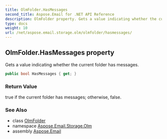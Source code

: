 ```yaml
---
title: OlmFolder.HasMessages
second_title: Aspose.Email for .NET API Reference
description: OlmFolder property. Gets a value indicating whether the current folder has messages
type: docs
weight: 10
url: /net/aspose.email.storage.olm/olmfolder/hasmessages/
---
```

## OlmFolder.HasMessages property

Gets a value indicating whether the current folder has messages.

```csharp
public bool HasMessages { get; }
```

### Return Value

true if the current folder has messages; otherwise, false.

### See Also

* class [OlmFolder](../)
* namespace [Aspose.Email.Storage.Olm](../../olmfolder/)
* assembly [Aspose.Email](../../../)


